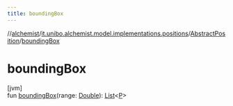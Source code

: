 ```yaml
---
title: boundingBox
---
```

//[alchemist](../../../index.html)/[it.unibo.alchemist.model.implementations.positions](../index.html)/[AbstractPosition](index.html)/[boundingBox](bounding-box.html)



# boundingBox



[jvm]\
fun [boundingBox](bounding-box.html)(range: [Double](https://kotlinlang.org/api/latest/jvm/stdlib/kotlin/-double/index.html)): [List](https://docs.oracle.com/javase/8/docs/api/java/util/List.html)<[P](../../it.unibo.alchemist.model.implementations.layers/-uniform-layer/index.html)>




